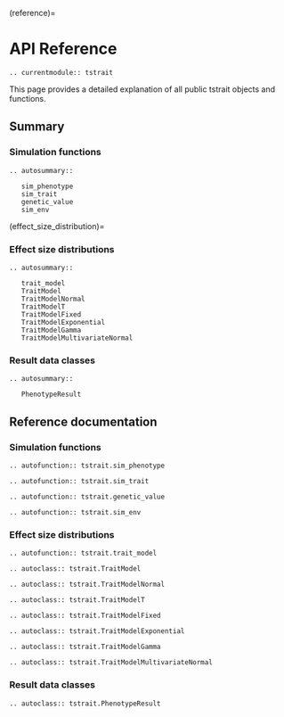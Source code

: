 (reference)=

# API Reference

```{eval-rst}
.. currentmodule:: tstrait
```

This page provides a detailed explanation of all public tstrait objects and functions.

## Summary

### Simulation functions

```{eval-rst}
.. autosummary::

   sim_phenotype
   sim_trait
   genetic_value
   sim_env
```

(effect_size_distribution)=

### Effect size distributions

```{eval-rst}
.. autosummary::

   trait_model
   TraitModel
   TraitModelNormal
   TraitModelT
   TraitModelFixed
   TraitModelExponential
   TraitModelGamma
   TraitModelMultivariateNormal
```

### Result data classes

```{eval-rst}
.. autosummary::

   PhenotypeResult
```

## Reference documentation

### Simulation functions

```{eval-rst}
.. autofunction:: tstrait.sim_phenotype
```

```{eval-rst}
.. autofunction:: tstrait.sim_trait
```

```{eval-rst}
.. autofunction:: tstrait.genetic_value
```

```{eval-rst}
.. autofunction:: tstrait.sim_env
```

### Effect size distributions

```{eval-rst}
.. autofunction:: tstrait.trait_model
```

```{eval-rst}
.. autoclass:: tstrait.TraitModel
```

```{eval-rst}
.. autoclass:: tstrait.TraitModelNormal
```

```{eval-rst}
.. autoclass:: tstrait.TraitModelT
```

```{eval-rst}
.. autoclass:: tstrait.TraitModelFixed
```

```{eval-rst}
.. autoclass:: tstrait.TraitModelExponential
```

```{eval-rst}
.. autoclass:: tstrait.TraitModelGamma
```

```{eval-rst}
.. autoclass:: tstrait.TraitModelMultivariateNormal
```

### Result data classes

```{eval-rst}
.. autoclass:: tstrait.PhenotypeResult
```
